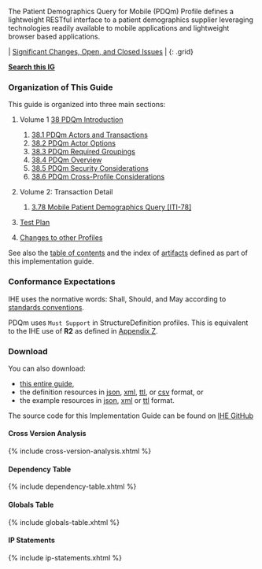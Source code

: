 The Patient Demographics Query for Mobile (PDQm) Profile defines a lightweight RESTful interface to a patient demographics supplier leveraging technologies readily available to mobile applications and lightweight browser based applications.

<div markdown="1" class="stu-note">

| [Significant Changes, Open, and Closed Issues](issues.html) |
{: .grid}

**[Search this IG](https://www.google.com/search?q=site%3Ahttps%3A%2F%2Fprofiles.ihe.net%2FITI%2FPDQm)**

</div>

### Organization of This Guide
This guide is organized into three main sections:

1. Volume 1 [38 PDQm Introduction](volume-1.html)
    1. [38.1 PDQm Actors and Transactions](volume-1.html#1381-pdqm-actors-and-transactions)
    2. [38.2 PDQm Actor Options](volume-1.html#1382-pdqm-actor-options)
    3. [38.3 PDQm Required Groupings](volume-1.html#1383-pdqm-required-actor-grouping)
    4. [38.4 PDQm Overview](volume-1.html#1384-pdqm-overview)
    5. [38.5 PDQm Security Considerations](volume-1.html#1385-pdqm-security-considerations)
    6. [38.6 PDQm Cross-Profile Considerations](volume-1.html#1386-pdqm-cross-profile-considerations)

2. Volume 2: Transaction Detail
    1. [3.78 Mobile Patient Demographics Query \[ITI-78\]](ITI-78.html)

3. [Test Plan](testplan.html)

4. [Changes to other Profiles](other.html)

See also the [table of contents](toc.html) and
the index of [artifacts](artifacts.html) defined as part of this implementation guide.

### Conformance Expectations

IHE uses the normative words: Shall, Should, and May according to [standards conventions](https://profiles.ihe.net/GeneralIntro/ch-E.html).

PDQm uses ```Must Support``` in StructureDefinition profiles. This is equivalent to the IHE use of **R2** as defined in [Appendix Z](https://profiles.ihe.net/ITI/TF/Volume2/ch-Z.html#z.10-profiling-conventions-for-constraints-on-fhir).

### Download 

You can also download:

* [this entire guide](full-ig.zip),
* the definition resources in [json](definitions.json.zip), [xml](definitions.xml.zip), [ttl](definitions.ttl.zip), or [csv](csvs.zip) format, or
* the example resources in [json](examples.json.zip), [xml](examples.xml.zip) or [ttl](examples.ttl.zip) format.

The source code for this Implementation Guide can be found on [IHE GitHub](https://github.com/IHE/ITI.PDQm)

#### Cross Version Analysis

{% include cross-version-analysis.xhtml %}

#### Dependency Table

{% include dependency-table.xhtml %}

#### Globals Table

{% include globals-table.xhtml %}

#### IP Statements

{% include ip-statements.xhtml %}